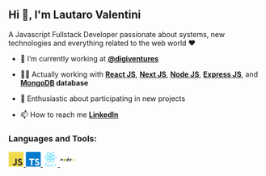 ## Hi 👋, I'm Lautaro Valentini

A Javascript Fullstack Developer passionate about systems, new technologies and everything related to the web world ❤

- 🌱  I’m currently working at **[@digiventures](https://www.digiventures.la/)**

- 👨‍💻  Actually working with **[React JS](https://es.reactjs.org/)**, **[Next JS](https://nextjs.org/)**, **[Node JS](https://nodejs.org/es/)**, **[Express JS](https://expressjs.com/es/)**, and **[MongoDB](https://www.mongodb.com) database**

- 🤝  Enthusiastic about participating in new projects

- 📫  How to reach me **[LinkedIn](https://www.linkedin.com/in/lautivalentini/)**

<h3 align="left">Languages and Tools:</h3>
<p align="left">
  <a
    href="https://developer.mozilla.org/en-US/docs/Web/JavaScript"
    target="_blank"
  >
    <img
      src="https://raw.githubusercontent.com/devicons/devicon/master/icons/javascript/javascript-original.svg"
      alt="javascript"
      width="30"
      height="30"
      borderRadius="50%"
    />
  </a>
  <a href="https://www.typescriptlang.org/" target="_blank">
    <img
      src="https://raw.githubusercontent.com/devicons/devicon/master/icons/typescript/typescript-original.svg"
      alt="typescript"
      width="30"
      height="30"
      borderRadius="50%"
    />
  </a>
  <a href="https://reactjs.org/" target="_blank">
    <img
      src="https://raw.githubusercontent.com/devicons/devicon/master/icons/react/react-original-wordmark.svg"
      alt="react"
      width="30"
      height="30"
      borderRadius="50%"
    />
  </a>
  <a href="https://nodejs.org" target="_blank">
    <img
      src="https://raw.githubusercontent.com/devicons/devicon/master/icons/nodejs/nodejs-original-wordmark.svg"
      alt="nodejs"
      width="30"
      height="30"
      borderRadius="50%"
    />
  </a>
</p>
